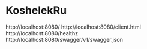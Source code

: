 # KoshelekRu

http://localhost:8080/
http://localhost:8080/client.html
http://localhost:8080/healthz
http://localhost:8080/swagger/v1/swagger.json
